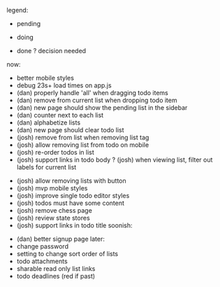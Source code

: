 legend:
- pending
* doing
+ done
? decision needed

now:
- better mobile styles
- debug 23s+ load times on app.js
- (dan) properly handle 'all' when dragging todo items
- (dan) remove from current list when dropping todo item
- (dan) new page should show the pending list in the sidebar
- (dan) counter next to each list
- (dan) alphabetize lists
- (dan) new page should clear todo list
- (josh) remove from list when removing list tag
- (josh) allow removing list from todo on mobile
- (josh) re-order todos in list
- (josh) support links in todo body
? (josh) when viewing list, filter out labels for current list
+ (josh) allow removing lists with button
+ (josh) mvp mobile styles
+ (josh) improve single todo editor styles
+ (josh) todos must have some content
+ (josh) remove chess page
+ (josh) review state stores
+ (josh) support links in todo title
soonish:
- (dan) better signup page
later:
- change password
- setting to change sort order of lists
- todo attachments
- sharable read only list links
- todo deadlines (red if past)
